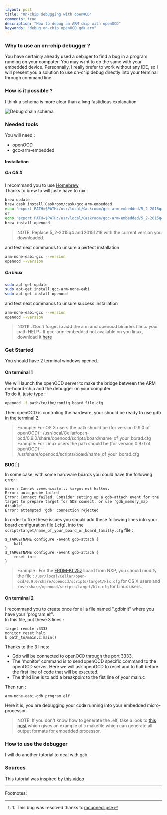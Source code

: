 ```yaml
---
layout: post
title: "On-chip debugging with openOCD"
comments: true
description: "How to debug an ARM chip with openOCD"
keywords: "debug on-chip openOCD gdb arm"
---
```


### Why to use an on-chip debugger ?

You have certainly already used a debuger to find a bug in a program running on your computer. You may want to do the same with your embedded device. Personnally, I really prefer to work without any IDE, so I will present you a solution to use on-chip debug directly into your terminal through command line.

### How is it possible ?

I think a schema is more clear than a long fastidious explanation

![Debug chain schema](../../assets/images/debug.png)

### Needed tools

You will need : 

- openOCD
- gcc-arm-embedded

#### Installation

##### On OS X

I recommand you to use [Homebrew](http://brew.sh)  
Thanks to brew to will juste have to run :

```bash
brew update
brew cask install Caskroom/cask/gcc-arm-embedded
echo 'export PATH=$PATH:/usr/local/Caskroom/gcc-arm-embedded/5_2-2015q4,20151219/gcc-arm-none-eabi-5_2-2015q4/bin' >> ~/.bashrc
or 
echo 'export PATH=$PATH:/usr/local/Caskroom/gcc-arm-embedded/5_2-2015q4,20151219/gcc-arm-none-eabi-5_2-2015q4/bin' >> ~/.zshrc
brew install openocd
```

> NOTE: Replace 5_2-2015q4 and 20151219 with the current version you downloaded.

and test next commands to unsure a perfect installation

```bash
arm-none-eabi-gcc --version
openocd --version
```

##### On linux

```bash
sudo apt-get update
sudo apt-get install gcc-arm-none-eabi
sudo apt-get install openocd
```

and test next commands to unsure success installation

```bash
arm-none-eabi-gcc --version
openocd --version
```

> NOTE : Don't forget to add the arm and openocd binaries file to your path 
> HELP : If gcc-arm-embedded not available on you linux, download it [here](https://launchpad.net/gcc-arm-embedded/+download)

### Get Started

You should have 2 terminal windows opened.

#### On terminal 1

We will launch the openOCD server to make the bridge between the ARM on-board-chip and the debugger on your computer.  
To do it, juste type : 

```bash
openocd -f path/to/the/config_board_file.cfg
```

Then openOCD is controling the hardware, your should be ready to use gdb in the terminal 2.

> Example: For OS X users the path should be (for version 0.9.0 of openOCD) : /usr/local/Cellar/open-ocd/0.9.0/share/openocd/scripts/board/name_of_your_borad.cfg
> Example: For Linux users the path should be (for version 0.9.0 of openOCD) : /usr/share/openocd/scripts/board/name_of_your_borad.cfg

__BUG__[[^1]]

In some case, with some hardware boards you could have the following error :

```
Warn : Cannot communicate... target not halted.
Error: auto_probe failed
Error: Connect failed. Consider setting up a gdb-attach event for the target to prepare target for GDB connect, or use 'gdb_memory_map disable'.
Error: attempted 'gdb' connection rejected
```

In order to fixe these issues you should add these following lines into your board configuration file (.cfg), into the `script/target/name_of_your_board_or_board_familly.cfg` file :

```
$_TARGETNAME configure -event gdb-attach {
	halt
}
$_TARGETNAME configure -event gdb-attach {
	reset init
}
```

> Example : For the [FRDM-KL25z](https://developer.mbed.org/platforms/KL25Z/) board from NXP, you should modify the file : `/usr/local/Cellar/open-ocd/0.9.0/share/openocd/scripts/target/klx.cfg` for OS X users and `/usr/share/openocd/scripts/target/klx.cfg` for Linux users.

#### On terminal 2
I recommand you to create once for all a file named ".gdbinit" where you have your 'program.elf'.  
In this file, put these 3 lines :

```
target remote :3333
monitor reset halt
b path_to/main.c:main()
```

Thanks to the 3 lines: 

- Gdb will be connected to openOCD through the port 3333.  
- The 'monitor' command is to send openOCD specific command to the openOCD server. Here we will ask openOCD to reset and to halt before the first line of code that will be executed.  
- The third line is to add a breakpoint to the fist line of your main.c 

Then run : 

```
arm-none-eabi-gdb program.elf
```

Here it is, you are debugging your code running into your embedded micro-processor.

> NOTE: If you don't know how to generate the .elf, take a look to [this post](http://lucasmahieu.fr/2016/working-compile-without-IDE/) which gives an example of a makefile which can generate all output formats for embedded processor.

### How to use the debugger

I will do another tutorial to deal with gdb.

### Sources 

This tutorial was inspired by [this video](http://hackaday.com/2012/09/27/beginners-look-at-on-chip-debugging/)

---
Footnotes:

[^1]: 1: This bug was resolved thanks to [mcuoneclipse](https://mcuoneclipse.com/2016/04/09/solution-for-openocd-cannot-communicate-target-not-haltet/)
